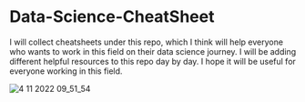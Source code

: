 # Data-Science-CheatSheet
I will collect cheatsheets under this repo, which I think will help everyone who wants to work in this field on their data science journey. I will be adding different helpful resources to this repo day by day. I hope it will be useful for everyone working in this field.

![4 11 2022 09_51_54](https://user-images.githubusercontent.com/63750425/199910080-33ae68a2-4c0f-416c-a661-d157c945379f.png)

